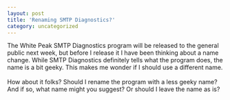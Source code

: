 ```yaml
---
layout: post
title: 'Renaming SMTP Diagnostics?'
category: uncategorized
---
```


The White Peak SMTP Diagnostics program will be released to the general public next week, but before I release it I have been thinking about a name change.  While SMTP Diagnostics definitely tells what the program does, the name is a bit geeky.  This makes me wonder if I should use a different name.<br /><br />How about it folks?  Should I rename the program with a less geeky name?  And if so, what name might you suggest?  Or should I leave the name as is?
